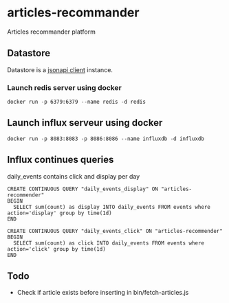 # articles-recommander
Articles recommander platform

## Datastore
Datastore is a [jsonapi client](https://github.com/holidayextras/jsonapi-client) instance.

### Launch redis server using docker
```
docker run -p 6379:6379 --name redis -d redis
```

## Launch influx serveur using docker
```
docker run -p 8083:8083 -p 8086:8086 --name influxdb -d influxdb
```

## Influx continues queries
daily_events contains click and display per day
```
CREATE CONTINUOUS QUERY "daily_events_display" ON "articles-recommender"
BEGIN
  SELECT sum(count) as display INTO daily_events FROM events where action='display' group by time(1d)
END

CREATE CONTINUOUS QUERY "daily_events_click" ON "articles-recommender"
BEGIN
  SELECT sum(count) as click INTO daily_events FROM events where action='click' group by time(1d)
END
```

## Todo
 * Check if article exists before inserting in bin/fetch-articles.js
